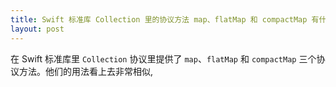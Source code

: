 ```yaml
---
title: Swift 标准库 Collection 里的协议方法 map、flatMap 和 compactMap 有什么区别?
layout: post
---
```


在 Swift 标准库里 `Collection` 协议里提供了 `map`、`flatMap` 和 `compactMap` 三个协议方法。他们的用法看上去非常相似,

